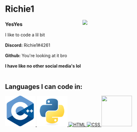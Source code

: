 # Richie1
 <img src="https://cdn.discordapp.com/attachments/989031370376507402/1026476030212452382/NicePng_demon-eye-png_7618462.png" align="right" width="250"/>
<h3>YesYes</h3>
I like to code a lil bit 
<br>
<br>
<strong>Discord:</strong> Richie1#4261
<br>
<br>
<strong>Github:</strong> You're looking at it bro
<br>
<br>
<strong>I have like no other social media's lol</strong>
<br>
<br>


<h2>Languages I can code in: </h2>
<a href="https://www.w3schools.com/cpp/" target="_blank"> <img src="https://raw.githubusercontent.com/devicons/devicon/master/icons/cplusplus/cplusplus-original.svg" alt="cplusplus" width="100" height="100"/> </a> <a href="https://www.w3schools.com/cpp/" target="_blank">
<a href="https://www.w3schools.com/python/" target="_blank"> <img src="https://raw.githubusercontent.com/devicons/devicon/1119b9f84c0290e0f0b38982099a2bd027a48bf1/icons/python/python-original.svg" alt="Python" width="100" height="100"/> </a> <a href="https://www.w3schools.com/python/" target="_blank">
 <a href="https://www.w3schools.com/html/" target="_blank"> <img src="https://cdn.jsdelivr.net/gh/devicons/devicon/icons/html5/html5-original-wordmark.svg" alt="HTML" width="100" height="100"/> </a> <a href="https://www.w3schools.com/html/" target="_blank">
 <a href="https://www.w3schools.com/css/" target="_blank"> <img src="https://cdn.jsdelivr.net/gh/devicons/devicon/icons/css3/css3-original-wordmark.svg" alt="CSS" width="100" height="100"/> </a> <a href="https://www.w3schools.com/css/" target="_blank">
  <a href="https://www.w3schools.com/js/" target="_blank"> <img src="https://cdn.jsdelivr.net/gh/devicons/devicon/icons/javascript/javascript-original.svg" width="100" height="100"/> </a> <a href="https://www.w3schools.com/js/" target="_blank">
